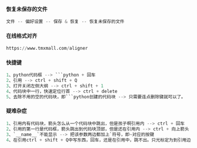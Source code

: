 #### 恢复未保存的文件

```python
文件 -- 偏好设置 -- 保存 & 恢复 -- 恢复未保存的文件
```

#### 在线格式对齐

```python
https://www.tmxmall.com/aligner
```

#### 快捷键

```python
1、python代码框 --> ```python + 回车
2、引用 --> ctrl + shift + Q
3、打开关闭左侧大纲 --> ctrl + shift + 1
4、代码块中一行，快速定位行首 --> ctrl + delete
5、去除不用的空的代码块，即```python创建的代码块 --> 只需要连点删除键就可以了。
```

#### 疑难杂症

```python
1、引用内有代码块，箭头怎么从一个代码块中跳出，但是孩子啊引用内 --> ctrl + 回车
2、引用的第一行是代码框，箭头跳出到代码块顶部，但是还在引用内 --> ctrl + 向上箭头
3、`__name__`不能显示 --> 把该参数两边都加上`符号，即~对应的按键
4、在引用ctrl + shift + Q中写东西，回车，还是在引用中，跳不出。只光标定为到引用边，按回车，就会删除引用
```





